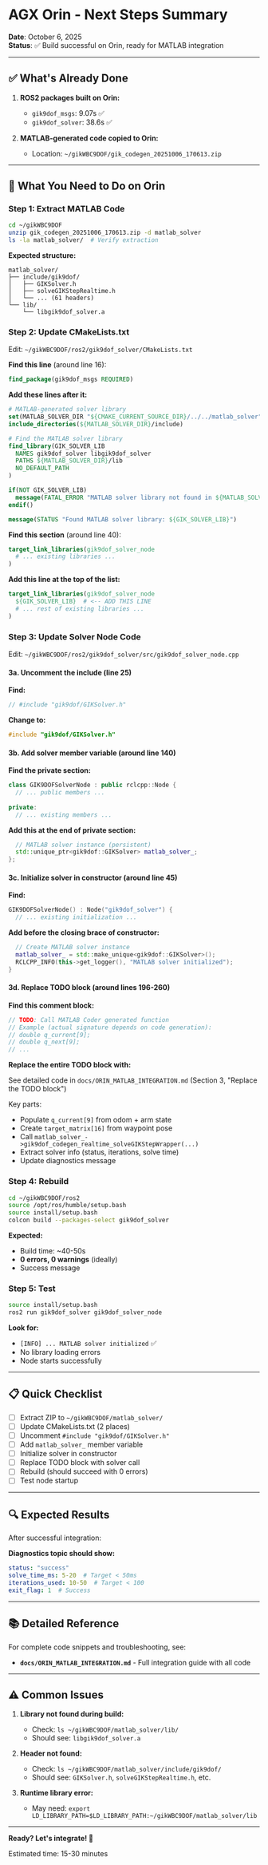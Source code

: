 # AGX Orin - Next Steps Summary

**Date**: October 6, 2025  
**Status**: ✅ Build successful on Orin, ready for MATLAB integration

---

## ✅ What's Already Done

1. **ROS2 packages built on Orin:**
   - `gik9dof_msgs`: 9.07s ✅
   - `gik9dof_solver`: 38.6s ✅

2. **MATLAB-generated code copied to Orin:**
   - Location: `~/gikWBC9DOF/gik_codegen_20251006_170613.zip`

---

## 🚀 What You Need to Do on Orin

### Step 1: Extract MATLAB Code

```bash
cd ~/gikWBC9DOF
unzip gik_codegen_20251006_170613.zip -d matlab_solver
ls -la matlab_solver/  # Verify extraction
```

**Expected structure:**
```
matlab_solver/
├── include/gik9dof/
│   ├── GIKSolver.h
│   ├── solveGIKStepRealtime.h
│   └── ... (61 headers)
└── lib/
    └── libgik9dof_solver.a
```

### Step 2: Update CMakeLists.txt

Edit: `~/gikWBC9DOF/ros2/gik9dof_solver/CMakeLists.txt`

**Find this line** (around line 16):
```cmake
find_package(gik9dof_msgs REQUIRED)
```

**Add these lines after it:**
```cmake
# MATLAB-generated solver library
set(MATLAB_SOLVER_DIR "${CMAKE_CURRENT_SOURCE_DIR}/../../matlab_solver")
include_directories(${MATLAB_SOLVER_DIR}/include)

# Find the MATLAB solver library
find_library(GIK_SOLVER_LIB
  NAMES gik9dof_solver libgik9dof_solver
  PATHS ${MATLAB_SOLVER_DIR}/lib
  NO_DEFAULT_PATH
)

if(NOT GIK_SOLVER_LIB)
  message(FATAL_ERROR "MATLAB solver library not found in ${MATLAB_SOLVER_DIR}/lib")
endif()

message(STATUS "Found MATLAB solver library: ${GIK_SOLVER_LIB}")
```

**Find this section** (around line 40):
```cmake
target_link_libraries(gik9dof_solver_node
  # ... existing libraries ...
)
```

**Add this line at the top of the list:**
```cmake
target_link_libraries(gik9dof_solver_node
  ${GIK_SOLVER_LIB}  # <-- ADD THIS LINE
  # ... rest of existing libraries ...
)
```

### Step 3: Update Solver Node Code

Edit: `~/gikWBC9DOF/ros2/gik9dof_solver/src/gik9dof_solver_node.cpp`

#### 3a. Uncomment the include (line 25)

**Find:**
```cpp
// #include "gik9dof/GIKSolver.h"
```

**Change to:**
```cpp
#include "gik9dof/GIKSolver.h"
```

#### 3b. Add solver member variable (around line 140)

**Find the private section:**
```cpp
class GIK9DOFSolverNode : public rclcpp::Node {
  // ... public members ...
  
private:
  // ... existing members ...
```

**Add this at the end of private section:**
```cpp
  // MATLAB solver instance (persistent)
  std::unique_ptr<gik9dof::GIKSolver> matlab_solver_;
};
```

#### 3c. Initialize solver in constructor (around line 45)

**Find:**
```cpp
GIK9DOFSolverNode() : Node("gik9dof_solver") {
  // ... existing initialization ...
```

**Add before the closing brace of constructor:**
```cpp
  // Create MATLAB solver instance
  matlab_solver_ = std::make_unique<gik9dof::GIKSolver>();
  RCLCPP_INFO(this->get_logger(), "MATLAB solver initialized");
}
```

#### 3d. Replace TODO block (around lines 196-260)

**Find this comment block:**
```cpp
// TODO: Call MATLAB Coder generated function
// Example (actual signature depends on code generation):
// double q_current[9];
// double q_next[9];
// ...
```

**Replace the entire TODO block with:**

See detailed code in `docs/ORIN_MATLAB_INTEGRATION.md` (Section 3, "Replace the TODO block")

Key parts:
- Populate `q_current[9]` from odom + arm state
- Create `target_matrix[16]` from waypoint pose
- Call `matlab_solver_->gik9dof_codegen_realtime_solveGIKStepWrapper(...)`
- Extract solver info (status, iterations, solve time)
- Update diagnostics message

### Step 4: Rebuild

```bash
cd ~/gikWBC9DOF/ros2
source /opt/ros/humble/setup.bash
source install/setup.bash
colcon build --packages-select gik9dof_solver
```

**Expected:**
- Build time: ~40-50s
- **0 errors, 0 warnings** (ideally)
- Success message

### Step 5: Test

```bash
source install/setup.bash
ros2 run gik9dof_solver gik9dof_solver_node
```

**Look for:**
- `[INFO] ... MATLAB solver initialized` ✅
- No library loading errors
- Node starts successfully

---

## 📋 Quick Checklist

- [ ] Extract ZIP to `~/gikWBC9DOF/matlab_solver/`
- [ ] Update CMakeLists.txt (2 places)
- [ ] Uncomment `#include "gik9dof/GIKSolver.h"`
- [ ] Add `matlab_solver_` member variable
- [ ] Initialize solver in constructor
- [ ] Replace TODO block with solver call
- [ ] Rebuild (should succeed with 0 errors)
- [ ] Test node startup

---

## 🔍 Expected Results

After successful integration:

**Diagnostics topic should show:**
```yaml
status: "success"
solve_time_ms: 5-20  # Target < 50ms
iterations_used: 10-50  # Target < 100
exit_flag: 1  # Success
```

---

## 📚 Detailed Reference

For complete code snippets and troubleshooting, see:
- **`docs/ORIN_MATLAB_INTEGRATION.md`** - Full integration guide with all code

---

## ⚠️ Common Issues

1. **Library not found during build:**
   - Check: `ls ~/gikWBC9DOF/matlab_solver/lib/`
   - Should see: `libgik9dof_solver.a`

2. **Header not found:**
   - Check: `ls ~/gikWBC9DOF/matlab_solver/include/gik9dof/`
   - Should see: `GIKSolver.h`, `solveGIKStepRealtime.h`, etc.

3. **Runtime library error:**
   - May need: `export LD_LIBRARY_PATH=$LD_LIBRARY_PATH:~/gikWBC9DOF/matlab_solver/lib`

---

**Ready? Let's integrate! 🚀**

Estimated time: 15-30 minutes
